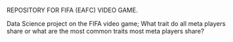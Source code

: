REPOSITORY FOR FIFA (EAFC) VIDEO GAME.

Data Science project on the FIFA video game; 
  What trait do all meta players share or what are the most common traits most meta players share?
